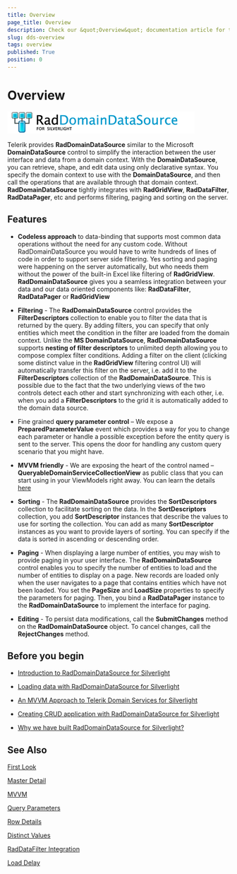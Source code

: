 ```yaml
---
title: Overview
page_title: Overview
description: Check our &quot;Overview&quot; documentation article for the RadDomainDataSource WPF control.
slug: dds-overview
tags: overview
published: True
position: 0
---
```


# Overview


![](images/RadDomainDataSource.png)


Telerik provides __RadDomainDataSource__ similar to the Microsoft __DomainDataSource__ control to simplify the interaction between the user interface and data from a domain context. With the __DomainDataSource__, you can retrieve, shape, and edit data using only declarative syntax. You specify the domain context to use with the __DomainDataSource__, and then call the operations that are available through that domain context. __RadDomainDataSource__ tightly integrates with __RadGridView__, __RadDataFilter__, __RadDataPager__, etc and performs filtering, paging and sorting on the server.

## Features 

* __Codeless approach__ to data-binding that supports most common data operations without the need for any custom code. Without RadDomainDataSource you would have to write hundreds of lines of code in order to support server side filtering. Yes sorting and paging were happening on the server automatically, but who needs them without the power of the built-in Excel like filtering of __RadGridView__. __RadDomainDataSource__ gives you a seamless integration between your data and our data oriented components like: __RadDataFilter__, __RadDataPager__ or __RadGridView__

* __Filtering__ - The __RadDomainDataSource__ control provides the __FilterDescriptors__ collection to enable you to filter the data that is returned by the query. By adding filters, you can specify that only entities which meet the condition in the filter are loaded from the domain context. Unlike the __MS DomainDataSource__, __RadDomainDataSource__ supports __nesting of filter descriptors__ to unlimited depth allowing you to compose complex filter conditions. Adding a filter on the client (clicking some distinct value in the __RadGridView__ filtering control UI) will automatically transfer this filter on the server, i.e. add it to the __FilterDescriptors__ collection of the __RadDomainDataSource__. This is possible due to the fact that the two underlying views of the two controls detect each other and start synchronizing with each other, i.e. when you add a __FilterDescriptors__ to the grid it is automatically added to the domain data source.

* Fine grained __query parameter control__ – We expose a __PreparedParameterValue__ event which provides a way for you to change each parameter or handle a possible exception before the entity query is sent to the server. This opens the door for handling any custom query scenario that you might have. 

* __MVVM friendly__ - We are exposing the heart of the control named – __QueryableDomainServiceCollectionView__ as public class that you can start using in your ViewModels right away. You can learn the details [here](http://blogs.telerik.com/blogs/posts/10-12-31/an_mvvm_approach_to_telerik_domain_services_for_silverlight.aspx)

* __Sorting__ - The __RadDomainDataSource__ provides the __SortDescriptors__ collection to facilitate sorting on the data. In the __SortDescriptors__ collection, you add __SortDescriptor__ instances that describe the values to use for sorting the collection. You can add as many __SortDescriptor__ instances as you want to provide layers of sorting. You can specify if the data is sorted in ascending or descending order.

* __Paging__ - When displaying a large number of entities, you may wish to provide paging in your user interface. The __RadDomainDataSource__ control enables you to specify the number of entities to load and the number of entities to display on a page. New records are loaded only when the user navigates to a page that contains entities which have not been loaded. You set the __PageSize__ and __LoadSize__ properties to specify the parameters for paging. Then, you bind a __RadDataPager__ instance to the __RadDomainDataSource__ to implement the interface for paging.

* __Editing__ - To persist data modifications, call the __SubmitChanges__ method on the __RadDomainDataSource__ object. To cancel changes, call the __RejectChanges__ method.


## Before you begin

* [Introduction to RadDomainDataSource for Silverlight](http://blogs.telerik.com/rossenhristov/posts/10-12-24/introducing_raddomaindatasource_for_silverlight.aspx)

* [Loading data with RadDomainDataSource for Silverlight](http://blogs.telerik.com/rossenhristov/posts/10-12-27/loading_data_with_raddomaindatasource_for_silverlight.aspx)

* [An MVVM Approach to Telerik Domain Services for Silverlight](http://blogs.telerik.com/rossenhristov/posts/10-12-31/an_mvvm_approach_to_telerik_domain_services_for_silverlight.aspx)

* [Creating CRUD application with RadDomainDataSource for Silverlight](http://blogs.telerik.com/silverlightteam/posts/10-12-28/creating-crud-application-with-raddomaindatasource-for-silverlight.aspx)

* [Why we have built RadDomainDataSource for Silverlight?](http://blogs.telerik.com/stefandobrev/posts/11-01-03/why_we_have_built_raddomaindatasource_for_silverlight.aspx)



## See Also
[First Look](https://demos.telerik.com/silverlight/#DomainDataSource/FirstLook)

[Master Detail](https://demos.telerik.com/silverlight/#DomainDataSource/MasterDetail)

[MVVM](https://demos.telerik.com/silverlight/#DomainDataSource/MVVM)

[Query Parameters](https://demos.telerik.com/silverlight/#DomainDataSource/QueryParameters)

[Row Details](https://demos.telerik.com/silverlight/#DomainDataSource/RowDetails)

[Distinct Values](https://demos.telerik.com/silverlight/#DomainDataSource/DistinctValues)

[RadDataFilter Integration](https://demos.telerik.com/silverlight/#DomainDataSource/RadDataFilterIntegration)

[Load Delay](https://demos.telerik.com/silverlight/#DomainDataSource/LoadDelay)
